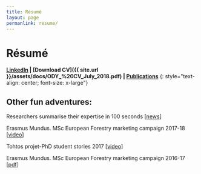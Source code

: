 ```yaml
---
title: Résumé
layout: page
permanlink: resume/
---
```

# Résumé

**[LinkedIn](https://www.linkedin.com/in/olalladiaz/) \| [Download CV]({{ site.url }}/assets/docs/ODY_%20CV_July_2018.pdf) \| [Publications]({{site.url}}/research/publications-list/)**
{: style="text-align: center; font-size: x-large"}

## Other fun adventures:

Researchers summarise their expertise in 100 seconds [[news](http://www.uef.fi/en/-/tutkijat-tiivistivat-osaamisensa-sadan-sekunnin-videolle?inheritRedirect=true&redirect=%2Ffi%2Fetusivu)]

Erasmus Mundus. MSc European Forestry marketing campaign 2017-18 [[video](https://www.youtube.com/watch?v=yGo4Myi-AWY&t=14s)]

Tohtos projet-PhD student stories 2017 [[video](https://www.youtube.com/watch?v=g0IReQbnxdE&list=PLaNfvlZd-a3WGCPtd22eSgBHMeujMX3VX&index=12)]

Erasmus Mundus. MSc European Forestry marketing campaign 2016-17 [[pdf](http://olalladiaz.net/Docs/MscEF%20marketing.pdf)]
